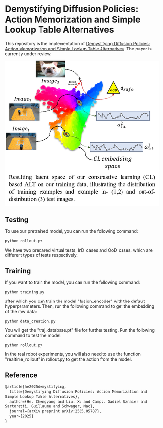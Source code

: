 # Demystifying Diffusion Policies: Action Memorization and Simple Lookup Table Alternatives
This repository is the implementation of [Demystifying Diffusion Policies: Action Memorization and Simple Lookup Table Alternatives](https://arxiv.org/abs/2505.05787).
The paper is currently under review.

![alt](fig1.png)

## Testing
To use our pretrained model, you can run the following command:
```
python rollout.py
```
We have two prepared virtual tests, InD_cases and OoD_cases, which are different types of tests respectively.

## Training
If you want to train the model, you can run the following command:
```
python training.py
```
after which you can train the model "fusion_encoder" with the default hyperparameters.
Then, run the following command to get the embedding of the raw data:
```
python data_creation.py
```
You will get the "traj_database.pt" file for further testing.
Run the following command to test the model:
```
python rollout.py
```
In the real robot experiments, you will also need to use the function "realtime_rollout" in rollout.py to get the action from the model.

## Reference
```
@article{he2025demystifying,
  title={Demystifying Diffusion Policies: Action Memorization and Simple Lookup Table Alternatives},
  author={He, Chengyang and Liu, Xu and Camps, Gadiel Sznaier and Sartoretti, Guillaume and Schwager, Mac},
  journal={arXiv preprint arXiv:2505.05787},
  year={2025}
}
```